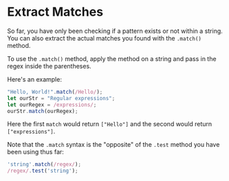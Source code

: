 # Extract Matches
So far, you have only been checking if a pattern exists or not within a string. You can also extract the actual matches you found with the ```.match()``` method.

To use the ```.match()``` method, apply the method on a string and pass in the regex inside the parentheses.

Here's an example:
```javascript
"Hello, World!".match(/Hello/);
let ourStr = "Regular expressions";
let ourRegex = /expressions/;
ourStr.match(ourRegex);
```

Here the first ```match``` would return ```["Hello"]``` and the second would return ```["expressions"]```.

Note that the ```.match``` syntax is the "opposite" of the ```.test``` method you have been using thus far:

```javascript
'string'.match(/regex/);
/regex/.test('string');
```

